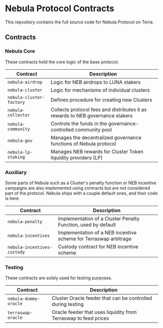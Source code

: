 # Nebula Protocol Contracts

This repository contains the full source code for Nebula Protocol on Terra.

## Contracts

### Nebula Core

These contracts hold the core logic of the base protocol.

| Contract                 | Description                                                                    |
| ------------------------ | ------------------------------------------------------------------------------ |
| `nebula-airdrop`         | Logic for NEB airdrops to LUNA stakers                                         |
| `nebula-cluster`         | Logic for mechanisms of individual clusters                                    |
| `nebula-cluster-factory` | Defines procedure for creating new Clusters                                    |
| `nebula-collector`       | Collects protocol fees and distributes it as rewards to NEB governance stakers |
| `nebula-community`       | Controls the funds in the governance-controlled community pool                 |
| `nebula-gov`             | Manages the decentralized governance functions of Nebula protocol              |
| `nebula-lp-staking`      | Manages NEB rewards for Cluster Token liquidity providers (LP)                 |

### Auxiliary

Some parts of Nebula such as a Cluster's penalty function or NEB incentive campaigns are also implemented using contracts but are not considered part of the protocol.
Nebula ships with a couple default ones, and their code is here.

| Contract                    | Description                                                      |
| --------------------------- | ---------------------------------------------------------------- |
| `nebula-penalty`            | Implementation of a Cluster Penalty Function, used by default    |
| `nebula-incentives`         | Implementation of a NEB incentive scheme for Terraswap arbitrage |
| `nebula-incentives-custody` | Custody contract for NEB incentive scheme                        |

### Testing

These contracts are solely used for testing purposes.

| Contract              | Description                                                     |
| --------------------- | --------------------------------------------------------------- |
| `nebula-dummy-oracle` | Cluster Oracle feeder that can be controlled during testing     |
| `terraswap-oracle`    | Oracle feeder that uses liquidity from Terraswap to feed prices |
